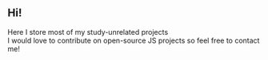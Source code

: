 ## Hi!  
Here I store most of my study-unrelated projects  
I would love to contribute on open-source JS projects so feel free to contact me!  
